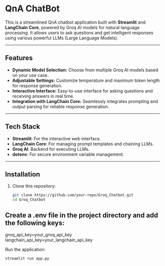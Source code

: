 # QnA ChatBot

This is a streamlined QnA chatbot application built with **Streamlit** and **LangChain Core**, powered by Groq AI models for natural language processing. It allows users to ask questions and get intelligent responses using various powerful LLMs (Large Language Models).

---

## Features

- **Dynamic Model Selection:** Choose from multiple Groq AI models based on your use case.
- **Adjustable Settings:** Customize temperature and maximum token length for response generation.
- **Interactive Interface:** Easy-to-use interface for asking questions and receiving answers in real time.
- **Integration with LangChain Core:** Seamlessly integrates prompting and output parsing for reliable response generation.

---

## Tech Stack

- **Streamlit**: For the interactive web interface.
- **LangChain Core**: For managing prompt templates and chaining LLMs.
- **Groq AI**: Backend for executing LLMs.
- **dotenv**: For secure environment variable management.

---

## Installation

1. Clone this repository:
   ```bash
   git clone https://github.com/your-repo/Groq_Chatbot.git
   cd Groq_Chatbot
   

Create a .env file in the project directory and add the following keys:
---
groq_api_key=your_groq_api_key<br>
langchain_api_key=your_langchain_api_key


Run the application:
```bash
streamlit run app.py

